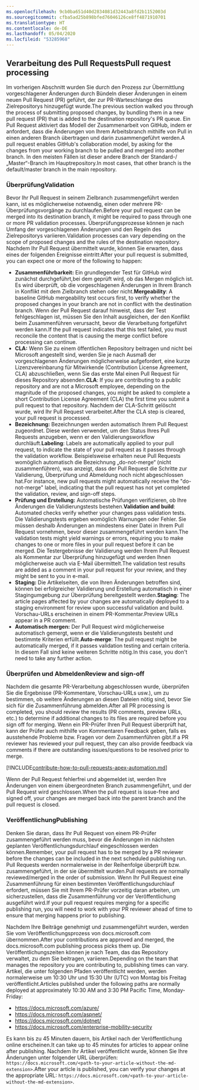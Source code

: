 ```yaml
---
ms.openlocfilehash: 9cb0ba651d40d2834081d32443a8fd2b1152003d
ms.sourcegitcommit: cfba5ad25b898bfed76046126ce8ff4871910701
ms.translationtype: HT
ms.contentlocale: de-DE
ms.lasthandoff: 05/04/2020
ms.locfileid: "53285968"
---
```

## <a name="pull-request-processing"></a><span data-ttu-id="988be-101">Verarbeitung des Pull Requests</span><span class="sxs-lookup"><span data-stu-id="988be-101">Pull request processing</span></span>

<span data-ttu-id="988be-102">Im vorherigen Abschnitt wurden Sie durch den Prozess zur Übermittlung vorgeschlagener Änderungen durch Bündeln dieser Änderungen in einem neuen Pull Request (PR) geführt, der zur PR-Warteschlange des Zielrepositorys hinzugefügt wurde.</span><span class="sxs-lookup"><span data-stu-id="988be-102">The previous section walked you through the process of submitting proposed changes, by bundling them in a new pull request (PR) that is added to the destination repository's PR queue.</span></span> <span data-ttu-id="988be-103">Ein Pull Request aktiviert das Modell der Zusammenarbeit von GitHub, indem er anfordert, dass die Änderungen von Ihrem Arbeitsbranch mithilfe von Pull in einen anderen Branch übertragen und darin zusammengeführt werden.</span><span class="sxs-lookup"><span data-stu-id="988be-103">A pull request enables GitHub's collaboration model, by asking for the changes from your working branch to be pulled and merged into another branch.</span></span> <span data-ttu-id="988be-104">In den meisten Fällen ist dieser andere Branch der Standard-/„Master“-Branch im Hauptrepository.</span><span class="sxs-lookup"><span data-stu-id="988be-104">In most cases, that other branch is the default/master branch in the main repository.</span></span>

### <a name="validation"></a><span data-ttu-id="988be-105">Überprüfung</span><span class="sxs-lookup"><span data-stu-id="988be-105">Validation</span></span>

<span data-ttu-id="988be-106">Bevor Ihr Pull Request in seinem Zielbranch zusammengeführt werden kann, ist es möglicherweise notwendig, einen oder mehrere PR-Überprüfungsvorgänge zu durchlaufen.</span><span class="sxs-lookup"><span data-stu-id="988be-106">Before your pull request can be merged into its destination branch, it might be required to pass through one or more PR validation processes.</span></span> <span data-ttu-id="988be-107">Überprüfungsprozesse können je nach Umfang der vorgeschlagenen Änderungen und den Regeln des Zielrepositorys variieren.</span><span class="sxs-lookup"><span data-stu-id="988be-107">Validation processes can vary depending on the scope of proposed changes and the rules of the destination repository.</span></span> <span data-ttu-id="988be-108">Nachdem Ihr Pull Request übermittelt wurde, können Sie erwarten, dass eines der folgenden Ereignisse eintritt:</span><span class="sxs-lookup"><span data-stu-id="988be-108">After your pull request is submitted, you can expect one or more of the following to happen:</span></span>

- <span data-ttu-id="988be-109">**Zusammenführbarkeit:** Ein grundlegender Test für GitHub wird zunächst durchgeführt,bei dem geprüft wird, ob das Mergen möglich ist. Es wird überprüft, ob die vorgeschlagenen Änderungen in Ihrem Branch in Konflikt mit dem Zielbranch stehen oder nicht.</span><span class="sxs-lookup"><span data-stu-id="988be-109">**Mergeability**: A baseline GitHub mergeability test occurs first, to verify whether the proposed changes in your branch are not in conflict with the destination branch.</span></span> <span data-ttu-id="988be-110">Wenn der Pull Request darauf hinweist, dass der Test fehlgeschlagen ist, müssen Sie den Inhalt ausgleichen, der den Konflikt beim Zusammenführen verursacht, bevor die Verarbeitung fortgeführt werden kann.</span><span class="sxs-lookup"><span data-stu-id="988be-110">If the pull request indicates that this test failed, you must reconcile the content that is causing the merge conflict before processing can continue.</span></span>
- <span data-ttu-id="988be-111">**CLA:** Wenn Sie zu einem öffentlichen Repository beitragen und nicht bei Microsoft angestellt sind, werden Sie je nach Ausmaß der vorgeschlagenen Änderungen möglicherweise aufgefordert, eine kurze Lizenzvereinbarung für Mitwirkende (Contribution License Agreement, CLA) abzuschließen, wenn Sie das erste Mal einen Pull Request für dieses Repository absenden.</span><span class="sxs-lookup"><span data-stu-id="988be-111">**CLA**: If you are contributing to a public repository and are not a Microsoft employee, depending on the magnitude of the proposed changes, you might be asked to complete a short Contribution License Agreement (CLA) the first time you submit a pull request to that repository.</span></span> <span data-ttu-id="988be-112">Nachdem der CLA-Schritt gelöscht wurde, wird Ihr Pull Request verarbeitet.</span><span class="sxs-lookup"><span data-stu-id="988be-112">After the CLA step is cleared, your pull request is processed.</span></span>
- <span data-ttu-id="988be-113">**Bezeichnung:** Bezeichnungen werden automatisch Ihrem Pull Request zugeordnet. Diese werden verwendet, um den Status Ihres Pull Requests anzugeben, wenn er den Validierungsworkflow durchläuft.</span><span class="sxs-lookup"><span data-stu-id="988be-113">**Labeling**: Labels are automatically applied to your pull request, to indicate the state of your pull request as it passes through the validation workflow.</span></span> <span data-ttu-id="988be-114">Beispielsweise erhalten neue Pull Requests womöglich automatisch die Bezeichnung „do-not-merge“ (nicht zusammenführen), was anzeigt, dass der Pull Request die Schritte zur Validierung, Überprüfung und Abmeldung noch nicht abgeschlossen hat.</span><span class="sxs-lookup"><span data-stu-id="988be-114">For instance, new pull requests might automatically receive the "do-not-merge" label, indicating that the pull request has not yet completed the validation, review, and sign-off steps.</span></span>
- <span data-ttu-id="988be-115">**Prüfung und Erstellung:** Automatische Prüfungen verifizieren, ob Ihre Änderungen die Validierungstests bestehen.</span><span class="sxs-lookup"><span data-stu-id="988be-115">**Validation and build**: Automated checks verify whether your changes pass validation tests.</span></span> <span data-ttu-id="988be-116">Die Validierungstests ergeben womöglich Warnungen oder Fehler. Sie müssen deshalb Änderungen an mindestens einer Datei in Ihrem Pull Request vornehmen, bevor dieser zusammengeführt werden kann.</span><span class="sxs-lookup"><span data-stu-id="988be-116">The validation tests might yield warnings or errors, requiring you to make changes to one or more files in your pull request before it can be merged.</span></span> <span data-ttu-id="988be-117">Die Testergebnisse der Validierung werden Ihrem Pull Request als Kommentar zur Überprüfung hinzugefügt und werden Ihnen möglicherweise auch via E-Mail übermittelt.</span><span class="sxs-lookup"><span data-stu-id="988be-117">The validation test results are added as a comment in your pull request for your review, and they might be sent to you in e-mail.</span></span>
- <span data-ttu-id="988be-118">**Staging:** Die Artikelseiten, die von Ihren Änderungen betroffen sind, können bei erfolgreicher Validierung und Erstellung automatisch in einer Stagingumgebung zur Überprüfung bereitgestellt werden.</span><span class="sxs-lookup"><span data-stu-id="988be-118">**Staging**: The article pages affected by your changes are automatically deployed to a staging environment for review upon successful validation and build.</span></span> <span data-ttu-id="988be-119">Vorschau-URLs erscheinen in einem PR-Kommentar.</span><span class="sxs-lookup"><span data-stu-id="988be-119">Preview URLs appear in a PR comment.</span></span>
- <span data-ttu-id="988be-120">**Automatisch mergen:** Der Pull Request wird möglicherweise automatisch gemergt, wenn er die Validierungstests besteht und bestimmte Kriterien erfüllt.</span><span class="sxs-lookup"><span data-stu-id="988be-120">**Auto-merge**: The pull request might be automatically merged, if it passes validation testing and certain criteria.</span></span> <span data-ttu-id="988be-121">In diesem Fall sind keine weiteren Schritte nötig.</span><span class="sxs-lookup"><span data-stu-id="988be-121">In this case, you don't need to take any further action.</span></span>

### <a name="review-and-sign-off"></a><span data-ttu-id="988be-122">Überprüfen und Abmelden</span><span class="sxs-lookup"><span data-stu-id="988be-122">Review and sign-off</span></span>

<span data-ttu-id="988be-123">Nachdem die gesamte PR-Verarbeitung abgeschlossen wurde, überprüfen Sie die Ergebnisse (PR-Kommentare, Vorschau-URLs usw.), um zu bestimmen, ob weitere Änderungen an diesen Dateien nötig sind, bevor Sie sich für die Zusammenführung abmelden.</span><span class="sxs-lookup"><span data-stu-id="988be-123">After all PR processing is completed, you should review the results (PR comments, preview URLs, etc.) to determine if additional changes to its files are required before you sign off for merging.</span></span> <span data-ttu-id="988be-124">Wenn ein PR-Prüfer Ihren Pull Request überprüft hat, kann der Prüfer auch mithilfe von Kommentaren Feedback geben, falls es ausstehende Probleme bzw. Fragen vor dem Zusammenführen gibt.</span><span class="sxs-lookup"><span data-stu-id="988be-124">If a PR reviewer has reviewed your pull request, they can also provide feedback via comments if there are outstanding issues/questions to be resolved prior to merge.</span></span>

[!INCLUDE[contribute-how-to-pull-requests-apex-automation.md](contribute-how-to-pull-requests-apex-automation.md)]

<span data-ttu-id="988be-125">Wenn der Pull Request fehlerfrei und abgemeldet ist, werden Ihre Änderungen von einem übergeordneten Branch zusammengeführt, und der Pull Request wird geschlossen.</span><span class="sxs-lookup"><span data-stu-id="988be-125">When the pull request is issue-free and signed off, your changes are merged back into the parent branch and the pull request is closed.</span></span>

### <a name="publishing"></a><span data-ttu-id="988be-126">Veröffentlichung</span><span class="sxs-lookup"><span data-stu-id="988be-126">Publishing</span></span>

<span data-ttu-id="988be-127">Denken Sie daran, dass Ihr Pull Request von einem PR-Prüfer zusammengeführt werden muss, bevor die Änderungen im nächsten geplanten Veröffentlichungsdurchlauf eingeschlossen werden können.</span><span class="sxs-lookup"><span data-stu-id="988be-127">Remember, your pull request has to be merged by a PR reviewer before the changes can be included in the next scheduled publishing run.</span></span> <span data-ttu-id="988be-128">Pull Requests werden normalerweise in der Reihenfolge überprüft bzw. zusammengeführt, in der sie übermittelt wurden.</span><span class="sxs-lookup"><span data-stu-id="988be-128">Pull requests are normally reviewed/merged in the order of submission.</span></span> <span data-ttu-id="988be-129">Wenn Ihr Pull Request eine Zusammenführung für einen bestimmten Veröffentlichungsdurchlauf erfordert, müssen Sie mit Ihrem PR-Prüfer vorzeitig daran arbeiten, um sicherzustellen, dass die Zusammenführung vor der Veröffentlichung ausgeführt wird.</span><span class="sxs-lookup"><span data-stu-id="988be-129">If your pull request requires merging for a specific publishing run, you will need to work with your PR reviewer ahead of time to ensure that merging happens prior to publishing.</span></span>

<span data-ttu-id="988be-130">Nachdem Ihre Beiträge genehmigt und zusammengeführt wurden, werden Sie vom Veröffentlichungsprozess von docs.microsoft.com übernommen.</span><span class="sxs-lookup"><span data-stu-id="988be-130">After your contributions are approved and merged, the docs.microsoft.com publishing process picks them up.</span></span> <span data-ttu-id="988be-131">Die Veröffentlichungszeiten können je nach Team, das das Repository verwaltet, zu dem Sie beitragen, variieren.</span><span class="sxs-lookup"><span data-stu-id="988be-131">Depending on the team that manages the repository you are contributing to, publishing times can vary.</span></span> <span data-ttu-id="988be-132">Artikel, die unter folgenden Pfaden veröffentlicht werden, werden normalerweise um 10:30 Uhr und 15:30 Uhr (UTC) von Montag bis Freitag veröffentlicht.</span><span class="sxs-lookup"><span data-stu-id="988be-132">Articles published under the following paths are normally deployed at approximately 10:30 AM and 3:30 PM Pacific Time, Monday-Friday:</span></span>

- https://docs.microsoft.com/azure/
- https://docs.microsoft.com/aspnet/
- https://docs.microsoft.com/dotnet/
- https://docs.microsoft.com/enterprise-mobility-security

<span data-ttu-id="988be-133">Es kann bis zu 45 Minuten dauern, bis Artikel nach der Veröffentlichung online erscheinen.</span><span class="sxs-lookup"><span data-stu-id="988be-133">It can take up to 45 minutes for articles to appear online after publishing.</span></span> <span data-ttu-id="988be-134">Nachdem Ihr Artikel veröffentlicht wurde, können Sie Ihre Änderungen unter folgender URL überprüfen: `https://docs.microsoft.com/<path-to-your-article-without-the-md-extension>`.</span><span class="sxs-lookup"><span data-stu-id="988be-134">After your article is published, you can verify your changes at the appropriate URL: `https://docs.microsoft.com/<path-to-your-article-without-the-md-extension>`.</span></span>

